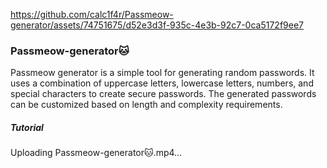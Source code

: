 
https://github.com/calc1f4r/Passmeow-generator/assets/74751675/d52e3d3f-935c-4e3b-92c7-0ca5172f9ee7
### Passmeow-generator🐱

Passmeow generator is a simple tool for generating random passwords. It uses a combination of uppercase letters, lowercase letters, numbers, and special characters to create secure passwords. The generated passwords can be customized based on length and complexity requirements.

##### Tutorial
Uploading Passmeow-generator🐱.mp4…

